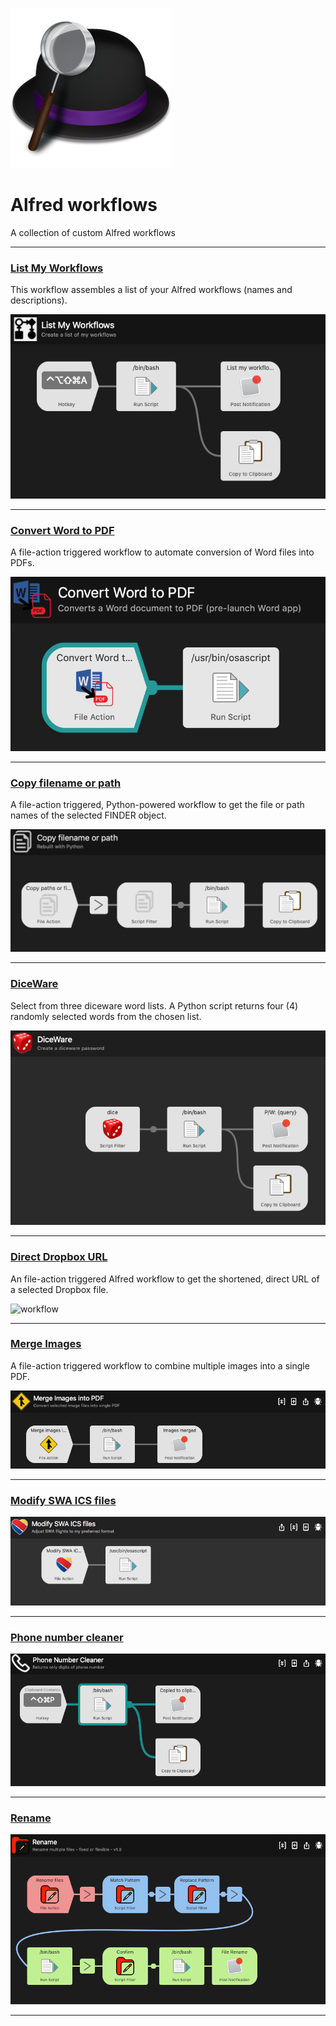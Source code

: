 ![](https://github.com/woodwerk/alfred_workflows/blob/master/alfred.png?raw=true)
# Alfred workflows 

A collection of custom Alfred workflows

***

### [List My Workflows](https://github.com/woodwerk/alfred_list_workflows)

This workflow assembles a list of your Alfred workflows (names and descriptions).

![workflow](https://github.com/woodwerk/alfred_list_my_workflows/blob/master/list_my_workflows.png)

***

### [Convert Word to PDF](https://github.com/woodwerk/alfred_convertWord2PDF)

A file-action triggered workflow to automate conversion of Word files into PDFs.

![workflow](https://raw.githubusercontent.com/woodwerk/alfred_convertWord2PDF/master/convertWord2PDF.png)
***

### [Copy filename or path](https://github.com/woodwerk/alfred_copy_file_path)

A file-action triggered, Python-powered workflow to get the file or path names of the selected FINDER object.

![workflow](https://raw.githubusercontent.com/woodwerk/alfred_copy_file_path/master/alfred_copy_file_path.png)
***

### [DiceWare](https://github.com/woodwerk/alfred_diceware)

Select from three diceware word lists. A Python script returns four (4) randomly selected words from the chosen list.

![workflow](https://github.com/woodwerk/alfred_diceware/raw/master/diceware.png)
***

### [Direct Dropbox URL](https://github.com/woodwerk/alfred_directDB)

An file-action triggered Alfred workflow to get the shortened, direct URL of a selected Dropbox file.

![workflow](https://github.com/woodwerk/alfred_directDB/raw/master/alfred_directDB.jpg)
***

### [Merge Images](https://github.com/woodwerk/alfred_merge_images)
A file-action triggered workflow to combine multiple images into a single PDF.

![workflow](https://github.com/woodwerk/alfred_merge_images/raw/master/workflow.png)
***

### [Modify SWA ICS files](https://github.com/woodwerk/alfred_modifySWA)

![workflow](https://github.com/woodwerk/alfred_modifySWA/blob/master/modify%20SWA%20ICS.png)
***

### [Phone number cleaner](https://github.com/woodwerk/alfred_phone_number_cleaner)

![workflow](https://github.com/woodwerk/alfred_phone_number_cleaner/blob/master/alfred_phone_number_cleaner_workflow.png)
***

### [Rename](https://github.com/woodwerk/alfred_rename)

![workflow](https://github.com/woodwerk/alfred_rename/blob/master/alfred_rename_workflow.png)
***
